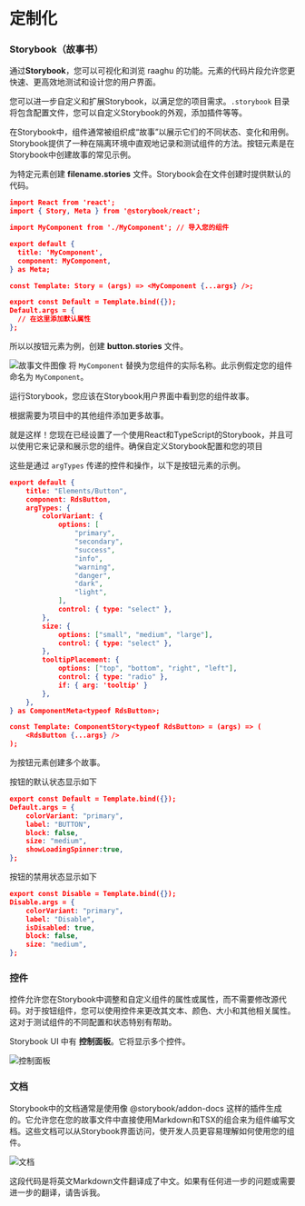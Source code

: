 # 定制化

### Storybook（故事书）

通过**Storybook**，您可以可视化和浏览 raaghu 的功能。元素的代码片段允许您更快速、更高效地测试和设计您的用户界面。

您可以进一步自定义和扩展Storybook，以满足您的项目需求。`.storybook` 目录将包含配置文件，您可以自定义Storybook的外观，添加插件等等。

在Storybook中，组件通常被组织成“故事”以展示它们的不同状态、变化和用例。Storybook提供了一种在隔离环境中直观地记录和测试组件的方法。按钮元素是在Storybook中创建故事的常见示例。

为特定元素创建 **filename.stories** 文件。Storybook会在文件创建时提供默认的代码。

```json
import React from 'react';
import { Story, Meta } from '@storybook/react';

import MyComponent from './MyComponent'; // 导入您的组件

export default {
  title: 'MyComponent',
  component: MyComponent,
} as Meta;

const Template: Story = (args) => <MyComponent {...args} />;

export const Default = Template.bind({});
Default.args = {
  // 在这里添加默认属性
};
```

所以以按钮元素为例，创建 **button.stories** 文件。

![故事文件图像](https://raw.githubusercontent.com/Wai-Technologies/raaghu-docs/development/raaghu/docs/en/images/storybook-button.png)
将 `MyComponent` 替换为您组件的实际名称。此示例假定您的组件命名为 `MyComponent`。

运行Storybook，您应该在Storybook用户界面中看到您的组件故事。

根据需要为项目中的其他组件添加更多故事。

就是这样！您现在已经设置了一个使用React和TypeScript的Storybook，并且可以使用它来记录和展示您的组件。确保自定义Storybook配置和您的项目

这些是通过 `argTypes` 传递的控件和操作，以下是按钮元素的示例。

```json
export default {
    title: "Elements/Button",
    component: RdsButton,
    argTypes: {
        colorVariant: {
            options: [
                "primary",
                "secondary",
                "success",
                "info",
                "warning",
                "danger",
                "dark",
                "light",
            ],
            control: { type: "select" },
        },
        size: {
            options: ["small", "medium", "large"],
            control: { type: "select" },
        },
        tooltipPlacement: {
            options: ["top", "bottom", "right", "left"],
            control: { type: "radio" },
            if: { arg: 'tooltip' }
        },
    },
} as ComponentMeta<typeof RdsButton>;

const Template: ComponentStory<typeof RdsButton> = (args) => (
    <RdsButton {...args} />
);
```

为按钮元素创建多个故事。

按钮的默认状态显示如下
```json
export const Default = Template.bind({});
Default.args = {
    colorVariant: "primary",
    label: "BUTTON",
    block: false,
    size: "medium",
    showLoadingSpinner:true,
};
```

按钮的禁用状态显示如下
```json
export const Disable = Template.bind({});
Disable.args = {
    colorVariant: "primary",
    label: "Disable",
    isDisabled: true,
    block: false,
    size: "medium",
};
```
### 控件

控件允许您在Storybook中调整和自定义组件的属性或属性，而不需要修改源代码。对于按钮组件，您可以使用控件来更改其文本、颜色、大小和其他相关属性。这对于测试组件的不同配置和状态特别有帮助。

Storybook UI 中有 **控制面板**。它将显示多个控件。

![控制面板](https://raw.githubusercontent.com/Wai-Technologies/raaghu-docs/development/raaghu/docs/en/images/storybook-control.png)

### 文档

Storybook中的文档通常是使用像 @storybook/addon-docs 这样的插件生成的。它允许您在您的故事文件中直接使用Markdown和TSX的组合来为组件编写文档。这些文档可以从Storybook界面访问，使开发人员更容易理解如何使用您的组件。

![文档](https://raw.githubusercontent.com/Wai-Technologies/raaghu-docs/development/raaghu/docs/en/images/storybook-docs.png)


这段代码是将英文Markdown文件翻译成了中文。如果有任何进一步的问题或需要进一步的翻译，请告诉我。
